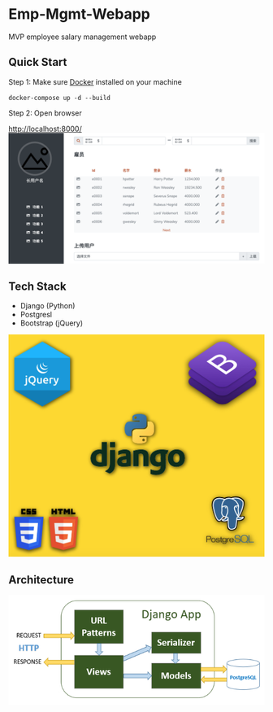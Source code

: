 # Emp-Mgmt-Webapp
MVP employee salary management webapp
## Quick Start
Step 1: Make sure [Docker](https://docs.docker.com/) installed on your machine
```
docker-compose up -d --build
```
Step 2: Open browser

[http://localhost:8000/](https://docs.docker.com/)
![alt text](https://raw.githubusercontent.com/zivezab/emp-mgmt-webapp/main/screenshot/LandingPage.png "Landing Page")

## Tech Stack
- Django (Python)
- Postgresl
- Bootstrap (jQuery)

![alt text](https://raw.githubusercontent.com/zivezab/emp-mgmt-webapp/main/screenshot/TechStack.png "Tech Stack")

## Architecture
![alt text](https://raw.githubusercontent.com/zivezab/emp-mgmt-webapp/main/screenshot/Architecture.png "Architecture")
